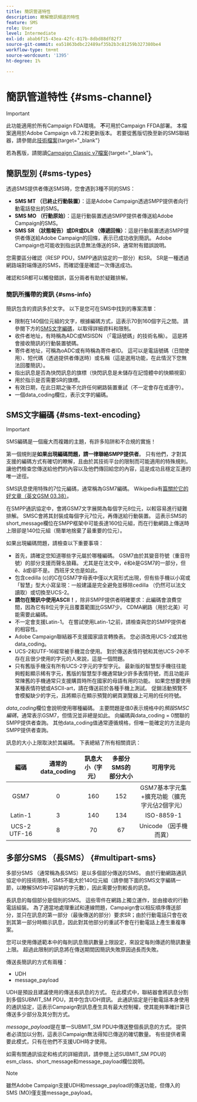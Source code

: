 ```yaml
---
title: 簡訊管道特性
description: 瞭解簡訊頻道的特性
feature: SMS
role: User
level: Intermediate
exl-id: abab6f15-43ea-42fc-817b-8dbd88df82f7
source-git-commit: ea51863bdbc22489af35b2b3c81259b327380be4
workflow-type: tm+mt
source-wordcount: '1395'
ht-degree: 1%

---
```


# 簡訊管道特性 {#sms-channel}

>[!IMPORTANT]
>
>此功能適用於所有Campaign FDA環境。 **不**&#x200B;可用於Campaign FFDA部署。 本檔案適用於Adobe Campaign v8.7.2和更新版本。 若要從舊版切換至新的SMS聯結器，請參閱此[技術檔案](https://experienceleague.adobe.com/docs/campaign/technotes-ac/tn-new/sms-migration){target="_blank"}
>
>若為舊版，請閱讀[Campaign Classic v7檔案](https://experienceleague.adobe.com/zh-hant/docs/campaign-classic/using/sending-messages/sending-messages-on-mobiles/sms-set-up/sms-set-up){target="_blank"}。

## 簡訊型別 {#sms-types}

透過SMS提供者傳送SMS時，您會遇到3種不同的SMS：

* **SMS MT （已終止行動裝置）**：這是Adobe Campaign透過SMPP提供者向行動電話發出的SMS。
* **SMS MO （行動原始）**：這是行動裝置透過SMPP提供者傳送給Adobe Campaign的SMS。
* **SMS SR （狀態報告）或DR或DLR （傳遞回條）**：這是行動裝置透過SMPP提供者傳送給Adobe Campaign的回條，表示已成功收到簡訊。 Adobe Campaign也可能收到指出訊息無法傳送的SR，通常附有錯誤說明。

您需要區分確認（RESP PDU，SMPP通訊協定的一部分）和SR。 SR是一種透過網路端對端傳送的SMS，而確認僅是確認一次傳送成功。

確認和SR都可以觸發錯誤，區分兩者有助於疑難排解。

### 簡訊所攜帶的資訊  {#sms-info}

簡訊包含的資訊多於文字。 以下是您可在SMS中找到的專案清單：

* 限制在140個位元組的文字，根據編碼方式，這表示70到160個字元之間。 請參閱下方的[SMS文字編碼](#sms-text-encoding)，以取得詳細資料和限制。
* 收件者地址，有時稱為ADC或MSISDN （「電話號碼」的技術名稱）。 這是將會接收簡訊的行動裝置號碼。
* 寄件者地址，可稱為oADC或有時稱為寄件者ID。 這可以是電話號碼（日間使用）、短代碼（透過提供者傳送時）或名稱（這是選用功能，在此情況下您無法回覆簡訊）。
* 指出訊息是否為快閃訊息的旗標（快閃訊息是未儲存在記憶體中的快顯視窗）
* 用於指示是否需要SR的旗標。
* 有效日期，在此日期之後不允許任何網路裝置重試（不一定會存在或遵守）。
* 一個data_coding欄位，表示文字的編碼。

## SMS文字編碼 {#sms-text-encoding}

>[!IMPORTANT]
>
>SMS編碼是一個龐大而複雜的主題，有許多陷阱和不合規的實施！

第一個規則是&#x200B;**如果出現編碼問題，請一律聯絡SMPP提供者**。 只有他們，才對其支援的編碼方式有確切的瞭解，且由於其技術平台的限制而可能適用的特殊規則。 讓他們檢查您傳送給他們的內容以及他們傳回給您的內容，這是成功且穩定互連的唯一途徑。

SMS訊息使用特殊的7位元編碼，通常稱為GSM7編碼。  Wikipedia有[篇關於它的好文章（英文GSM 03.38）](https://en.wikipedia.org/wiki/GSM_03.38)。

在SMPP通訊協定中，會將GSM7文字展開為每個字元8位元，以較容易進行疑難排解。 SMSC會將其封裝成每個字元7位元，再傳送給行動裝置。 這表示SMS的short_message欄位在SMPP框架中可能長達160位元組，而在行動網路上傳送時上限卻是140位元組（簡單地捨棄了最重要的位元）。

如果出現編碼問題，請檢查以下重要事項：
* 首先，請確定您知道哪些字元屬於哪種編碼。 GSM7由於其變音符號（重音符號）的部分支援而聲名狼藉。 尤其是在法文中，é和è是GSM7的一部分，但ê、â或ï卻不是。 西班牙文也是如此。
* 包含cedilla (c)的C在GSM7字母表中僅以大寫形式出現，但有些手機以小寫或「智慧」型大小寫呈現：一般建議是完全避免並移除cedilla （仍然可以法文讀取）或切換至UCS-2。
* **請勿在簡訊中使用ASCII！**，除非SMPP提供者明確要求：此編碼會浪費空間，因為它有8位元字元且覆蓋範圍比GSM7少。 CDMA網路（用於北美）可能需要此編碼。
* 不一定會支援Latin-1。 在嘗試使用Latin-1之前，請檢查與您的SMPP提供者的相容性。
* Adobe Campaign聯結器不支援國家語言轉換表。 您必須改用UCS-2或其他data_coding。
* UCS-2和UTF-16經常被手機混合使用。 對於傳送表情符號和其他UCS-2中不存在且很少使用的字元的人來說，這是一個問題。
* 只有舊版手機沒有所有UCS-2字元的字型字元。 最新版的智慧型手機往往能夠輕鬆顯示稀有字元，舊版的智慧型手機通常缺少許多表情符號，而且功能非常陳舊的手機通常只支援購買時所在國家的母語有用的功能。 如果您想要使用某種表情符號或ASCII-art，請在傳送前於各種手機上測試。 促銷活動預覽不會模擬缺少的字元，且將顯示在顯示預覽的網頁瀏覽器上可用的任何符號。

*data_coding*&#x200B;欄位會說明使用哪種編碼。 主要問題是值0表示規格中的&#x200B;*預設SMSC編碼*，通常表示GSM7，但情況並非總是如此。 向編碼與data_coding = 0關聯的SMPP提供者查詢。 其他data_coding值通常遵循規格，但唯一能確定的方法是向SMPP提供者查詢。

訊息的大小上限取決於其編碼。 下表總結了所有相關資訊：

| 編碼 | 通常的data_coding | 訊息大小（字元） | 多部分SMS的部分大小 | 可用字元 |
|:-:|:-:|:-:|:-:|:-:|  
| GSM7 | 0 | 160 | 152 | GSM7基本字元集+擴充功能（擴充字元佔2個字元） |
| Latin-1 | 3 | 140 | 134 | ISO-8859-1 |
| UCS-2 UTF-16 | 8 | 70 | 67 | Unicode （因手機而異） |

## 多部分SMS （長SMS） {#multipart-sms}

多部分SMS （通常稱為長SMS）是以多個部分傳送的SMS。 由於行動網路通訊協定中的技術限制，SMS不能大於140位元組（請參閱下面的SMS文字編碼一節，以瞭解SMS中可容納的字元數），因此需要分割較長的訊息。

長訊息的每個部分是個別的SMS。 這些零件在網路上獨立運作，並由接收的行動電話組裝。 為了適當地處理重試和連線問題，Campaign會以相反順序傳送部分，並只在訊息的第一部分（最後傳送的部分）要求SR；由於行動電話只會在收到其第一部分時顯示訊息，因此對其他部分的重試不會在行動電話上產生重複專案。

您可以使用傳遞範本中的每則訊息簡訊數量上限設定，來設定每則傳遞的簡訊數量上限。 超過此限制的訊息將在傳送期間因簡訊失敗原因過長而失敗。

傳送長簡訊的方式有兩種：

* UDH
* message_payload

UDH是預設且建議使用的傳送長訊息的方式。 在此模式中，聯結器會將訊息分割到多個SUBMIT_SM PDU，其中包含UDH資訊。 此通訊協定是行動電話本身使用的通訊協定，這表示Campaign對訊息產生具有最大控制權，使其能夠準確計算已傳送多少部分及其分割方式。

*message_payload*&#x200B;是在單一SUBMIT_SM PDU中傳送整個長訊息的方式。 提供者必須加以分割，這表示Campaign無法得知已傳送的確切數量。 有些提供者需要此模式，只有在他們不支援UDH時才使用。

如需有關通訊協定和格式的詳細資訊，請參閱上述SUBMIT_SM PDU的esm_class、short_message和message_payload欄位說明。

>[!NOTE]
>
>雖然Adobe Campaign支援UDH和message_payload的傳送功能，但傳入的SMS (MO)僅支援message_payload。
